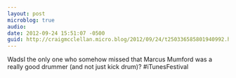 ```yaml
---
layout: post
microblog: true
audio: 
date: 2012-09-24 15:51:07 -0500
guid: http://craigmcclellan.micro.blog/2012/09/24/t250336585801940992.html
---
```

WadsI the only one who somehow missed that Marcus Mumford was a really good drummer (and not just kick drum)? #iTunesFestival
